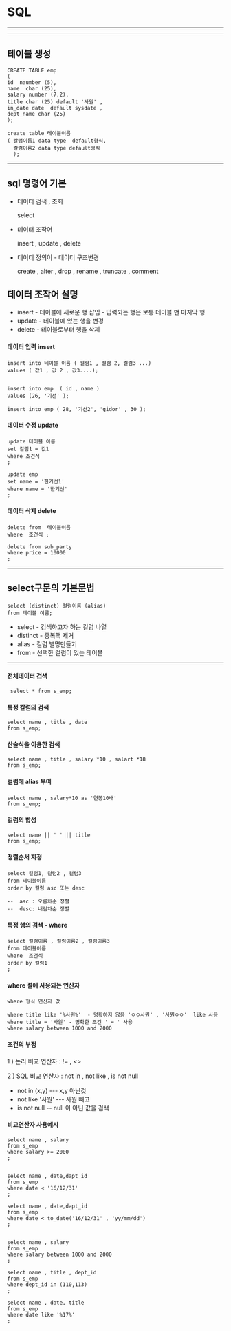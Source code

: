# SQL

-----



-----------


## 테이블 생성 

    CREATE TABLE emp
    ( 
    id  naumber (5),
    name  char (25),
    salary number (7,2),
    title char (25) default '사원' ,
    in_date date  default sysdate ,
    dept_name char (25)
    );
    
    create table 테이블이름
    ( 칼럼이름1 data type  default형식,
      칼럼이름2 data type default형식
      );
      

------------------

## sql 명령어 기본

* 데이터 검색 , 조회

   select
 
* 데이터 조작어 
 
   insert , update , delete
 
* 데이터 정의어 - 데이터 구조변경
  
  create , alter , drop , rename , truncate , comment
  
## 데이터 조작어 설명
  
  * insert - 테이블에 새로운 행 삽입  -  입력되는 행은 보통 테이블 맨 마지막 행
  * update - 테이블에 있는 행을 변경
  * delete - 테이블로부터 행을 삭제

#### 데이터 입력 insert

    insert into 테이블 이름 ( 컬럼1 , 컬럼 2, 컬럼3 ...)
    values ( 값1 , 값 2 , 값3....);
      
    
    insert into emp  ( id , name )
    values (26, '기선' );
    
    insert into emp ( 28, '기선2', 'gidor' , 30 );
    
#### 데이터 수정 update

    update 테이블 이름
    set 칼럼1 = 값1 
    where 조건식
    ;
    
    update emp
    set name = '한기선1'
    where name = '한기선'
    ;
    
#### 데이터 삭제 delete

    delete from  테이블이름
    where  조건식 ;
    
    delete from sub_party
    where price = 10000 
    ;
    
--------   
    
## select구문의 기본문법

    select (distinct) 컬럼이름 (alias)
    from 테이블 이름;
 
* select - 검색하고자 하는 컬럼 나열
* distinct - 중복핵 제거
* alias - 컬럼 별명만들기
* from  - 선택한 컬럼이 있는 테이블

---


#### 전체데이터 검색
     select * from s_emp;

#### 특정 칼럼의 검색
    select name , title , date 
    from s_emp;
    
#### 산술식을 이용한 검색
    select name , title , salary *10 , salart *18
    from s_emp;
    
#### 컬럼에 alias 부여
    select name , salary*10 as '연봉10배'
    from s_emp;

#### 컬럼의 합성
    select name || ' ' || title
    from s_emp;
    
#### 정렬순서 지정
    select 컬럼1, 컬럼2 , 컬럼3
    from 테이블이름
    order by 컬럼 asc 또는 desc
    
    --  asc : 오름차순 정렬
    --  desc: 내림차순 정렬
        
#### 특정 행의 검색 - where
    select 컬럼이름 , 컬럼이름2 , 컬럼이름3 
    from 테이블이름
    where  조건식
    order by 컬럼1
    ;
    
#### where 절에 사용되는 연산자
    where 형식 연산자 값
    
    where title like '%사원%'  - 명확하지 않음 'ㅇㅇ사원' , '사원ㅇㅇ'  like 사용
    where title = '사원' - 명확한 조건 ' = ' 사용
    where salary between 1000 and 2000
    
#### 조건의 부정

1 ) 논리 비교 연산자  :  !=  , <>

2 ) SQL 비교 연산자 : not in , not like , is not null 
* not in (x,y)  --- x,y 아닌것
* not like '사원' --- 사원 빼고
* is not null -- null 이 아닌 값을 검색
    
#### 비교연산자 사용예시 
    
    select name , salary
    from s_emp
    where salary >= 2000
    ;
    
    
    select name , date,dapt_id
    from s_emp
    where date < '16/12/31'
    ;
    
    select name , date,dapt_id
    from s_emp
    where date < to_date('16/12/31' , 'yy/mm/dd')
    ;
    
    
    select name , salary 
    from s_emp
    where salary between 1000 and 2000
    ;
    
    select name , title , dept_id
    from s_emp
    where dept_id in (110,113)
    ;
    
    select name , date, title
    from s_emp
    where date like '%17%'
    ;
